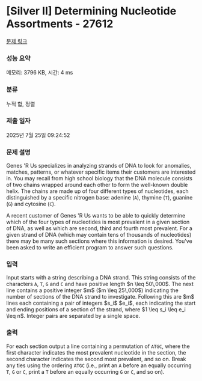 # [Silver II] Determining Nucleotide Assortments - 27612 

[문제 링크](https://www.acmicpc.net/problem/27612) 

### 성능 요약

메모리: 3796 KB, 시간: 4 ms

### 분류

누적 합, 정렬

### 제출 일자

2025년 7월 25일 09:24:52

### 문제 설명

<p>Genes 'R Us specializes in analyzing strands of DNA to look for anomalies, matches, patterns, or whatever specific items their customers are interested in. You may recall from high school biology that the DNA molecule consists of two chains wrapped around each other to form the well-known double helix.  The chains are made up of four different types of nucleotides, each distinguished by a specific nitrogen base: adenine (<code>A</code>), thymine (<code>T</code>), guanine (<code>G</code>) and cytosine (<code>C</code>).</p>

<p>A recent customer of Genes 'R Us wants to be able to quickly determine which of the four types of nucleotides is most prevalent in a given section of DNA, as well as which are second, third and fourth most prevalent.  For a given strand of DNA (which may contain tens of thousands of nucleotides) there may be many such sections where this information is desired.  You've been asked to write an efficient program to answer such questions.</p>

### 입력 

 <p>Input starts with a string describing a DNA strand.  This string consists of the characters <code>A</code>, <code>T</code>, <code>G</code> and <code>C</code> and have positive length $n \leq 50\,000$.  The next line contains a positive integer $m$ ($m \leq 25\,000$) indicating the number of sections of the DNA strand to investigate.  Following this are $m$ lines each containing a pair of integers $s_i$ $e_i$, each indicating the start and ending positions of a section of the strand, where $1 \leq s_i \leq e_i \leq n$. Integer pairs are separated by a single space.</p>

### 출력 

 <p>For each section output a line containing a permutation of <code>ATGC</code>, where the first character indicates the most prevalent nucleotide in the section, the second character indicates the second most prevalent, and so on.  Break any ties using the ordering <code>ATGC</code> (i.e., print an <code>A</code> before an equally occurring <code>T</code>, <code>G</code> or <code>C</code>, print a <code>T</code> before an equally occurring <code>G</code> or <code>C</code>, and so on).</p>

